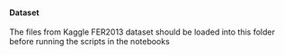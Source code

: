 #### Dataset
The files from Kaggle FER2013 dataset should be loaded into this folder before running the scripts in the notebooks
